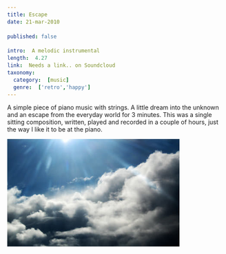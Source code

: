 ```yaml
---
title: Escape
date: 21-mar-2010

published: false

intro:  A melodic instrumental
length:  4.27
link:  Needs a link.. on Soundcloud
taxonomy:
  category:  [music]
  genre:  ['retro','happy']
---
```


A simple piece of piano music with strings. A little dream into the unknown and an escape from the everyday world for 3 minutes. This was a single sitting composition, written, played and recorded in a couple of hours, just the way I like it to be at the piano.

![Escape](escape.jpg)

